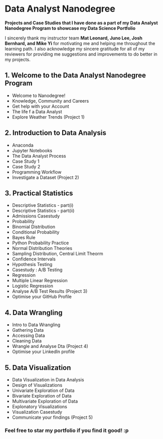 # Data Analyst Nanodegree

**Projects and Case Studies that I have done as a part of my Data Analyst Nanodegree Program to showcase my Data Science Portfolio**

I sincerely thank my instructor team **Mat Leonard, Juno Lee, Josh Bernhard, and Mike Yi** for motivating me and helping me throughout the learning path. I also acknowledge my sincere gratitude for all of my reviewers for providing me suggestions and improvements to do better in my projects.


## 1. Welcome to the Data Analyst Nanodegree Program
- Welcome to Nanodegree!
- Knowledge, Community and Careers
- Get help with your Account
- The life f a Data Analyst
- Explore Weather Trends (Project 1)

## 2. Introduction to Data Analysis
- Anaconda
- Jupyter Notebooks
- The Data Analyst Process
- Case Study 1
- Case Study 2
- Programming Workflow
- Investigate a Dataset (Project 2)

## 3. Practical Statistics
- Descriptive Statistics - part(i)
- Descriptive Statistics - part(ii)
- Admissions Casestudy
- Probability
- Binomial Distribution
- Conditional Probability
- Bayes Rule
- Python Probability Practice
- Normal Distribution Theories
- Sampling Distribution, Central Limit Theorm
- Confidence Intervals
- Hypothesis Testing
- Casestudy : A/B Testing
- Regression
- Multiple Linear Regression
- Logistic Regression
- Analyse A/B Test Results (Project 3)
- Optimise your GitHub Profile

## 4. Data Wrangling
- Intro to Data Wrangling
- Gathering Data 
- Accessing Data
- Cleaning Data
- Wrangle and Analyse Dta (Project 4)
- Optimise your LinkedIn profile

## 5. Data Visualization
- Data Visualization in Data Analysis
- Design of Visualizations
- Univariate Exploration of Data
- Bivariate Exploration of Data
- Multivariate Exploration of Data
- Explonatory Visualizations
- Visualization Casestudy
- Communicate your findings (Project 5)

### Feel free to star my portfolio if you find it good! :p

